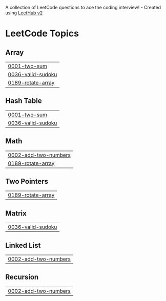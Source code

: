 A collection of LeetCode questions to ace the coding interview! - Created using [LeetHub v2](https://github.com/arunbhardwaj/LeetHub-2.0)
<!---LeetCode Topics Start-->
# LeetCode Topics
## Array
|  |
| ------- |
| [0001-two-sum](https://github.com/aninda8680/LeetCode-Ques/tree/master/0001-two-sum) |
| [0036-valid-sudoku](https://github.com/aninda8680/LeetCode-Ques/tree/master/0036-valid-sudoku) |
| [0189-rotate-array](https://github.com/aninda8680/LeetCode-Ques/tree/master/0189-rotate-array) |
## Hash Table
|  |
| ------- |
| [0001-two-sum](https://github.com/aninda8680/LeetCode-Ques/tree/master/0001-two-sum) |
| [0036-valid-sudoku](https://github.com/aninda8680/LeetCode-Ques/tree/master/0036-valid-sudoku) |
## Math
|  |
| ------- |
| [0002-add-two-numbers](https://github.com/aninda8680/LeetCode-Ques/tree/master/0002-add-two-numbers) |
| [0189-rotate-array](https://github.com/aninda8680/LeetCode-Ques/tree/master/0189-rotate-array) |
## Two Pointers
|  |
| ------- |
| [0189-rotate-array](https://github.com/aninda8680/LeetCode-Ques/tree/master/0189-rotate-array) |
## Matrix
|  |
| ------- |
| [0036-valid-sudoku](https://github.com/aninda8680/LeetCode-Ques/tree/master/0036-valid-sudoku) |
## Linked List
|  |
| ------- |
| [0002-add-two-numbers](https://github.com/aninda8680/LeetCode-Ques/tree/master/0002-add-two-numbers) |
## Recursion
|  |
| ------- |
| [0002-add-two-numbers](https://github.com/aninda8680/LeetCode-Ques/tree/master/0002-add-two-numbers) |
<!---LeetCode Topics End-->